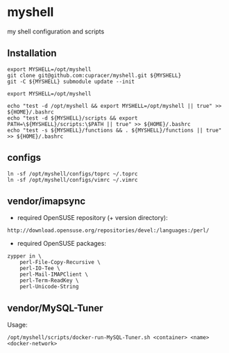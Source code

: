 # myshell
my shell configuration and scripts

## Installation
```
export MYSHELL=/opt/myshell
git clone git@github.com:cupracer/myshell.git ${MYSHELL}
git -C ${MYSHELL} submodule update --init
```

```
export MYSHELL=/opt/myshell

echo "test -d /opt/myshell && export MYSHELL=/opt/myshell || true" >> ${HOME}/.bashrc
echo "test -d ${MYSHELL}/scripts && export PATH=\${MYSHELL}/scripts:\$PATH || true" >> ${HOME}/.bashrc
echo "test -s ${MYSHELL}/functions && . ${MYSHELL}/functions || true" >> ${HOME}/.bashrc
```

## configs
```
ln -sf /opt/myshell/configs/toprc ~/.toprc
ln -sf /opt/myshell/configs/vimrc ~/.vimrc
```

## vendor/imapsync
- required OpenSUSE repository (+ version directory): 
```
http://download.opensuse.org/repositories/devel:/languages:/perl/
```
- required OpenSUSE packages:
```
zypper in \
    perl-File-Copy-Recursive \
    perl-IO-Tee \
    perl-Mail-IMAPClient \
    perl-Term-ReadKey \
    perl-Unicode-String
```

## vendor/MySQL-Tuner
Usage:
```
/opt/myshell/scripts/docker-run-MySQL-Tuner.sh <container> <name> <docker-network>
```

